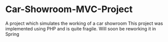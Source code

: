 # Car-Showroom-MVC-Project
A project which simulates the working of a car showroom
This project was implemented using PHP and is quite fragile.
Will soon be reworking it in Spring 
